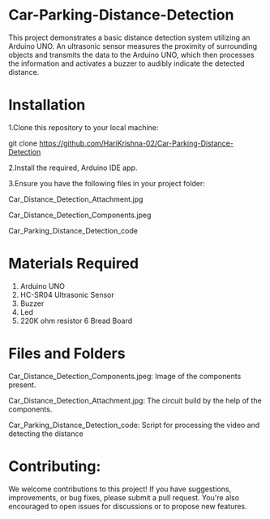 # Car-Parking-Distance-Detection

This project demonstrates a basic distance detection system utilizing an Arduino UNO. An ultrasonic sensor measures the proximity of surrounding objects and transmits the data to the Arduino UNO, which then processes the information and activates a buzzer to audibly indicate the detected distance.

# Installation

1.Clone this repository to your local machine:

 git clone https://github.com/HariKrishna-02/Car-Parking-Distance-Detection

2.Install the required, Arduino IDE app.

3.Ensure you have the following files in your project folder:

Car_Distance_Detection_Attachment.jpg

Car_Distance_Detection_Components.jpeg

Car_Parking_Distance_Detection_code

# Materials Required

1. Arduino UNO
2. HC-SR04 Ultrasonic Sensor
3. Buzzer
4. Led
5. 220K ohm resistor
6 Bread Board

# Files and Folders

Car_Distance_Detection_Components.jpeg: Image of the components present.

Car_Distance_Detection_Attachment.jpg: The circuit build by the help of the components.

Car_Parking_Distance_Detection_code: Script for processing the video and detecting the distance

# Contributing:

We welcome contributions to this project! If you have suggestions, improvements, or bug fixes, please submit a pull request. You're also encouraged to open issues for discussions or to propose new features.

